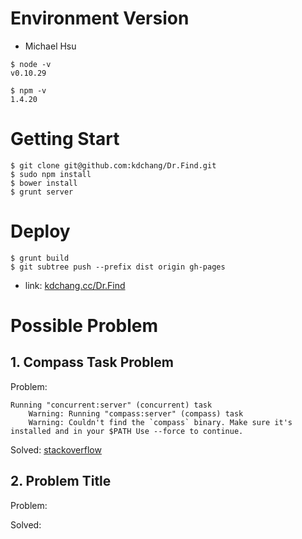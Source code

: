 # Environment Version
- Michael Hsu

```
$ node -v                                                    
v0.10.29

$ npm -v
1.4.20
```

# Getting Start

```
$ git clone git@github.com:kdchang/Dr.Find.git
$ sudo npm install
$ bower install
$ grunt server
```

# Deploy

```
$ grunt build
$ git subtree push --prefix dist origin gh-pages
```

- link: [kdchang.cc/Dr.Find](http://kdchang.cc/Dr.Find/#/)

# Possible Problem
## 1. Compass Task Problem

Problem:

```
Running "concurrent:server" (concurrent) task
    Warning: Running "compass:server" (compass) task
    Warning: Couldn't find the `compass` binary. Make sure it's installed and in your $PATH Use --force to continue.
```

Solved: [stackoverflow](http://stackoverflow.com/questions/21865609/grunt-need-compass-installed-in-system-path-warning)

## 2. Problem Title

Problem:

Solved:
